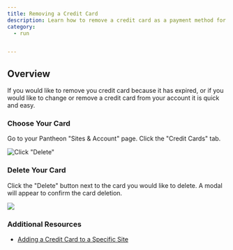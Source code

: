 ```yaml
---
title: Removing a Credit Card
description: Learn how to remove a credit card as a payment method for your site.
category:
  - run


---
```


## Overview
If you would like to remove you credit card because it has expired, or if you would like to change or remove a credit card from your account it is quick and easy.

### Choose Your Card

Go to your Pantheon "Sites & Account" page. Click the "Credit Cards" tab.

![Click "Delete"](https://pantheon-systems.desk.com/customer/portal/attachments/92337)

### Delete Your Card

Click the "Delete" button next to the card you would like to delete. A modal will appear to confirm the card deletion. 

![](https://pantheon-systems.desk.com/customer/portal/attachments/92342)

### Additional Resources

- [Adding a Credit Card to a Specific Site](/articles/howto/add-a-credit-card-to-a-site/-add-a-credit-card-to-a-specific-site)
